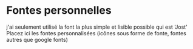 # Fontes personnelles
j'ai seulement utilisé la font la plus simple et lisible possible qui est 'Jost'
Placez ici les fontes personnalisées (icônes sous forme de fonte, fontes autres que google fonts) 